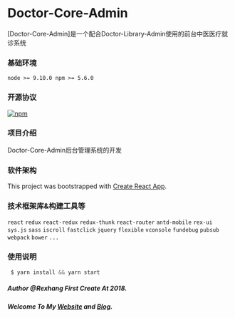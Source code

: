 # Doctor-Core-Admin
[Doctor-Core-Admin]是一个配合Doctor-Library-Admin使用的前台中医医疗就诊系统

### 基础环境
`node >= 9.10.0 npm >= 5.6.0`

### 开源协议
[![npm](https://img.shields.io/npm/l/gitee-frontend.svg)](https://gitee.com/mayun-team/gitee-frontend/blob/master/LICENSE)

### 项目介绍
Doctor-Core-Admin后台管理系统的开发

### 软件架构
This project was bootstrapped with [Create React App](https://github.com/facebookincubator/create-react-app).

### 技术框架库&构建工具等
`react` `redux` `react-redux` `redux-thunk` `react-router` `antd-mobile` `rex-ui` `sys.js` `sass` `iscroll` `fastclick` `jquery` `flexible` `vconsole` `fundebug` `pubsub` `webpack` `bower` `...`

### 使用说明
``` javascript
 $ yarn install && yarn start
````

##### Author @Rexhang First Create At 2018.

##### Welcome To My [Website](https://rexhang.com/) and [Blog](http://www.rexhang.com/blog/).